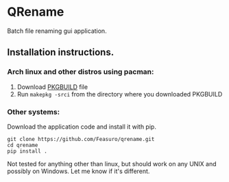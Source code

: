 # QRename
Batch file renaming gui application.
## Installation instructions.
### Arch linux and other distros using pacman:
1. Download [PKGBUILD](https://github.com/Feasuro/qrename/blob/main/PKGBUILD) file
2. Run `makepkg -srci` from the directory where you downloaded PKGBUILD
### Other systems:
Download the application code and install it with pip.
```
git clone https://github.com/Feasuro/qrename.git
cd qrename
pip install .
```
Not tested for anything other than linux, but should work on any UNIX and possibly on Windows. Let me know if it's different.
